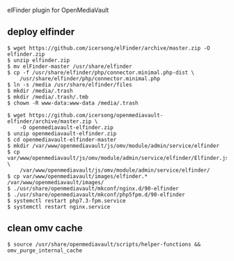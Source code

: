 elFinder plugin for OpenMediaVault

## deploy elfinder

    $ wget https://github.com/icersong/elFinder/archive/master.zip -O elfinder.zip
    $ unzip elfinder.zip
    $ mv elFinder-master /usr/share/elfinder
    $ cp -f /usr/share/elfinder/php/connector.minimal.php-dist \
        /usr/share/elfinder/php/connector.minimal.php
    $ ln -s /media /usr/share/elfinder/files
    $ mkdir /media/.trash
    $ mkdir /media/.trash/.tmb
    $ chown -R www-data:www-data /media/.trash

    $ wget https://github.com/icersong/openmediavault-elfinder/archive/master.zip \
        -O openmediavault-elfinder.zip
    $ unzip openmediavault-elfinder.zip
    $ cd openmediavault-elfinder-master
    $ mkdir /var/www/openmediavault/js/omv/module/admin/service/elfinder
    $ cp var/www/openmediavault/js/omv/module/admin/service/elfinder/Elfinder.js \
        /var/www/openmediavault/js/omv/module/admin/service/elfinder/
    $ cp var/www/openmediavault/images/elfinder.* /var/www/openmediavault/images/
    $ ./usr/share/openmediavault/mkconf/nginx.d/90-elfinder
    $ ./usr/share/openmediavault/mkconf/php5fpm.d/90-elfinder
    $ systemctl restart php7.3-fpm.service
    $ systemctl restart nginx.service

## clean omv cache

    $ source /usr/share/openmediavault/scripts/helper-functions && omv_purge_internal_cache

